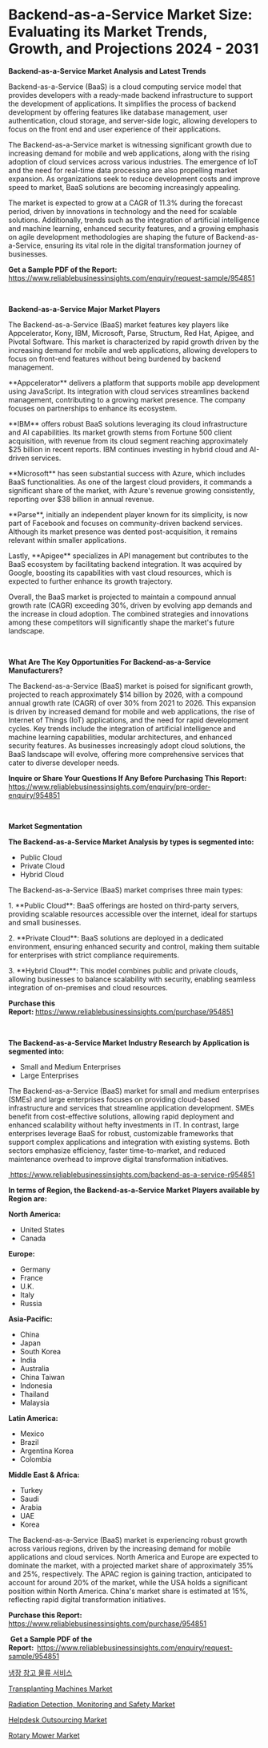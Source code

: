 <p><h1>Backend-as-a-Service Market Size: Evaluating its Market Trends, Growth, and Projections 2024 - 2031</h1></p><p><strong>Backend-as-a-Service Market Analysis and Latest Trends</strong></p>
<p><p>Backend-as-a-Service (BaaS) is a cloud computing service model that provides developers with a ready-made backend infrastructure to support the development of applications. It simplifies the process of backend development by offering features like database management, user authentication, cloud storage, and server-side logic, allowing developers to focus on the front end and user experience of their applications.</p><p>The Backend-as-a-Service market is witnessing significant growth due to increasing demand for mobile and web applications, along with the rising adoption of cloud services across various industries. The emergence of IoT and the need for real-time data processing are also propelling market expansion. As organizations seek to reduce development costs and improve speed to market, BaaS solutions are becoming increasingly appealing.</p><p>The market is expected to grow at a CAGR of 11.3% during the forecast period, driven by innovations in technology and the need for scalable solutions. Additionally, trends such as the integration of artificial intelligence and machine learning, enhanced security features, and a growing emphasis on agile development methodologies are shaping the future of Backend-as-a-Service, ensuring its vital role in the digital transformation journey of businesses.</p></p>
<p><strong>Get a Sample PDF of the Report:&nbsp;</strong> <a href="https://www.reliablebusinessinsights.com/enquiry/request-sample/954851">https://www.reliablebusinessinsights.com/enquiry/request-sample/954851</a></p>
<p>&nbsp;</p>
<p><strong>Backend-as-a-Service Major Market Players</strong></p>
<p><p>The Backend-as-a-Service (BaaS) market features key players like Appcelerator, Kony, IBM, Microsoft, Parse, Structum, Red Hat, Apigee, and Pivotal Software. This market is characterized by rapid growth driven by the increasing demand for mobile and web applications, allowing developers to focus on front-end features without being burdened by backend management.</p><p>**Appcelerator** delivers a platform that supports mobile app development using JavaScript. Its integration with cloud services streamlines backend management, contributing to a growing market presence. The company focuses on partnerships to enhance its ecosystem.</p><p>**IBM** offers robust BaaS solutions leveraging its cloud infrastructure and AI capabilities. Its market growth stems from Fortune 500 client acquisition, with revenue from its cloud segment reaching approximately $25 billion in recent reports. IBM continues investing in hybrid cloud and AI-driven services.</p><p>**Microsoft** has seen substantial success with Azure, which includes BaaS functionalities. As one of the largest cloud providers, it commands a significant share of the market, with Azure's revenue growing consistently, reporting over $38 billion in annual revenue.</p><p>**Parse**, initially an independent player known for its simplicity, is now part of Facebook and focuses on community-driven backend services. Although its market presence was dented post-acquisition, it remains relevant within smaller applications.</p><p>Lastly, **Apigee** specializes in API management but contributes to the BaaS ecosystem by facilitating backend integration. It was acquired by Google, boosting its capabilities with vast cloud resources, which is expected to further enhance its growth trajectory.</p><p>Overall, the BaaS market is projected to maintain a compound annual growth rate (CAGR) exceeding 30%, driven by evolving app demands and the increase in cloud adoption. The combined strategies and innovations among these competitors will significantly shape the market's future landscape.</p></p>
<p>&nbsp;</p>
<p><strong>What Are The Key Opportunities For Backend-as-a-Service Manufacturers?</strong></p>
<p><p>The Backend-as-a-Service (BaaS) market is poised for significant growth, projected to reach approximately $14 billion by 2026, with a compound annual growth rate (CAGR) of over 30% from 2021 to 2026. This expansion is driven by increased demand for mobile and web applications, the rise of Internet of Things (IoT) applications, and the need for rapid development cycles. Key trends include the integration of artificial intelligence and machine learning capabilities, modular architectures, and enhanced security features. As businesses increasingly adopt cloud solutions, the BaaS landscape will evolve, offering more comprehensive services that cater to diverse developer needs.</p></p>
<p><strong>Inquire or Share Your Questions If Any Before Purchasing This Report:</strong> <a href="https://www.reliablebusinessinsights.com/enquiry/pre-order-enquiry/954851">https://www.reliablebusinessinsights.com/enquiry/pre-order-enquiry/954851</a></p>
<p>&nbsp;</p>
<p><strong>Market Segmentation</strong></p>
<p><strong>The Backend-as-a-Service Market Analysis by types is segmented into:</strong></p>
<p><ul><li>Public Cloud</li><li>Private Cloud</li><li>Hybrid Cloud</li></ul></p>
<p><p>The Backend-as-a-Service (BaaS) market comprises three main types: </p><p>1. **Public Cloud**: BaaS offerings are hosted on third-party servers, providing scalable resources accessible over the internet, ideal for startups and small businesses. </p><p>2. **Private Cloud**: BaaS solutions are deployed in a dedicated environment, ensuring enhanced security and control, making them suitable for enterprises with strict compliance requirements. </p><p>3. **Hybrid Cloud**: This model combines public and private clouds, allowing businesses to balance scalability with security, enabling seamless integration of on-premises and cloud resources.</p></p>
<p><strong>Purchase this Report:&nbsp;</strong><a href="https://www.reliablebusinessinsights.com/purchase/954851">https://www.reliablebusinessinsights.com/purchase/954851</a></p>
<p>&nbsp;</p>
<p><strong>The Backend-as-a-Service Market Industry Research by Application is segmented into:</strong></p>
<p><ul><li>Small and Medium Enterprises</li><li>Large Enterprises</li></ul></p>
<p><p>The Backend-as-a-Service (BaaS) market for small and medium enterprises (SMEs) and large enterprises focuses on providing cloud-based infrastructure and services that streamline application development. SMEs benefit from cost-effective solutions, allowing rapid deployment and enhanced scalability without hefty investments in IT. In contrast, large enterprises leverage BaaS for robust, customizable frameworks that support complex applications and integration with existing systems. Both sectors emphasize efficiency, faster time-to-market, and reduced maintenance overhead to improve digital transformation initiatives.</p></p>
<p><a href="https://www.reliablebusinessinsights.com/backend-as-a-service-r954851">&nbsp;https://www.reliablebusinessinsights.com/backend-as-a-service-r954851</a></p>
<p><strong>In terms of Region, the Backend-as-a-Service Market Players available by Region are:</strong></p>
<p>
    <p> <strong> North America: </strong>
        <ul>
            <li>United States</li>
            <li>Canada</li>
        </ul>
        </p> 
    <p> <strong> Europe: </strong>
        <ul>
            <li>Germany</li>
            <li>France</li>
            <li>U.K.</li>
            <li>Italy</li>
            <li>Russia</li>
        </ul>
        </p> 
    <p> <strong> Asia-Pacific: </strong>
        <ul>
            <li>China</li>
            <li>Japan</li>
            <li>South Korea</li>
            <li>India</li>
            <li>Australia</li>
            <li>China Taiwan</li>
            <li>Indonesia</li>
            <li>Thailand</li>
            <li>Malaysia</li>
        </ul>
        </p> 
    <p> <strong> Latin America: </strong>
        <ul>
            <li>Mexico</li>
            <li>Brazil</li>
            <li>Argentina Korea</li>
            <li>Colombia</li>
        </ul>
        </p> 
    <p> <strong> Middle East & Africa: </strong>
        <ul>
            <li>Turkey</li>
            <li>Saudi</li>
            <li>Arabia</li>
            <li>UAE</li>
            <li>Korea</li>
        </ul>
    </p>
    </p>
<p><p>The Backend-as-a-Service (BaaS) market is experiencing robust growth across various regions, driven by the increasing demand for mobile applications and cloud services. North America and Europe are expected to dominate the market, with a projected market share of approximately 35% and 25%, respectively. The APAC region is gaining traction, anticipated to account for around 20% of the market, while the USA holds a significant position within North America. China's market share is estimated at 15%, reflecting rapid digital transformation initiatives.</p></p>
<p><strong>Purchase this Report: </strong><a href="https://www.reliablebusinessinsights.com/purchase/954851">https://www.reliablebusinessinsights.com/purchase/954851</a></p>
<p>&nbsp;<strong>Get a Sample PDF of the Report:&nbsp;&nbsp;</strong><a href="https://www.reliablebusinessinsights.com/enquiry/request-sample/954851">https://www.reliablebusinessinsights.com/enquiry/request-sample/954851</a></p>
<p><strong></strong></p>
<p><p><a href="https://medium.com/@dewayneber2023/refrigerated-warehouse-logistics-service-market-%EC%9D%98-%EA%B8%80%EB%A1%9C%EB%B2%8C-%EC%8B%9C%EC%9E%A5-%EA%B0%9C%EC%9A%94%EB%8A%94-%EC%A0%84-%EC%84%B8%EA%B3%84-%EB%B0%8F-%EC%A3%BC%EC%9A%94-%EC%8B%9C%EC%9E%A5%EC%9D%98-%EC%82%B0%EC%97%85%EC%97%90-%EC%98%81%ED%96%A5%EC%9D%84-%EB%AF%B8%EC%B9%98%EB%8A%94-%EC%A3%BC%EC%9A%94-%ED%8A%B8%EB%A0%8C%EB%93%9C%EC%97%90-%EB%8C%80%ED%95%9C-d71d72ee3541">냉장 창고 물류 서비스</a></p><p><a href="https://medium.com/@lynchkunal821/the-transplanting-machines-market-has-grown-significantly-as-a-result-of-several-important-causes-9d4a973410fb">Transplanting Machines Market</a></p><p><a href="https://github.com/WashimHussain441/Market-Research-Report-List-1/blob/main/radiation-detection-monitoring-and-safety-market.md">Radiation Detection, Monitoring and Safety Market</a></p><p><a href="https://github.com/Annahawkins697/Market-Research-Report-List-1/blob/main/helpdesk-outsourcing-market.md">Helpdesk Outsourcing Market</a></p><p><a href="https://www.linkedin.com/pulse/exploring-rotary-mower-market-dynamics-global-trends-future-adtle?trackingId=FDkLDLs5TVuQMDQ0%2BQwLdg%3D%3D">Rotary Mower Market</a></p></p>